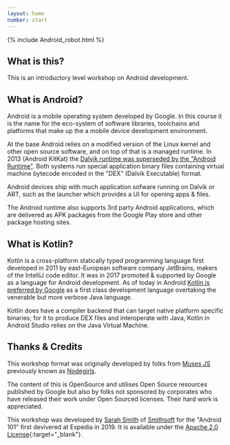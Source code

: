 ```yaml
---
layout: home
number: start
---
```


{% include Android_robot.html %}

## What is this?

This is an introductory level workshop on Android development.  

## What is Android?

Android is a mobile operating system developed by Google.  In this course it is the name for the eco-system of software libraries, toolchains and platforms that make up the a mobile device development environment.  

At the base Android relies on a modified version of the Linux kernel and other open source software, and on top of that is a managed runtime.  In 2013 (Android KitKat) the [Dalvik runtime was superseded by the "Android Runtime"](https://source.android.com/devices/tech/dalvik).  Both systems run special application binary files containing virtual machine bytecode encoded in the "DEX" (Dalvik Executable) format.  

Android devices ship with much application sofware running on Dalvik or ART, such as the 
launcher which provides a UI for opening apps & files.

The Android runtime also supports 3rd party Android applications, which are delivered as APK packages from the Google Play store and other package hosting sites.

## What is Kotlin?

Kotlin is a cross-platform statically typed programming language first developed in 2011 by
east-European software company JetBrains, makers of the IntelliJ code editor.  It was in
2017 promoted & supported by Google as a language for Android development.  As of today in
Android [Kotlin is preferred by Google](https://developer.android.com/kotlin) as a first 
class development language overtaking the venerable but more verbose Java language.  

Kotlin does have a compiler backend that can target native platform specific binaries; for
it to produce DEX files and interoperate with Java, Kotlin in Android Studio relies on the 
Java Virtual Machine.  

## Thanks & Credits

This workshop format was originally developed by folks from [Muses JS](musescodejs.org) previously known as [Nodegirls](http://nodegirls.com.au/).

The content of this is OpenSource and utilises Open Source resources published by Google but also by folks not sponsored by corporates who have released their work under Open Sourced licenses.  Their hard work is appreciated.

This workshop was developed by [Sarah Smith](http://github.com/sarah-j-smith) of [Smithsoft](https://github.com/Smithsoft/) for the "Android 101" first devivered at Expedia in 2019.  It
is available under the [Apache 2.0 License](https://github.com/Smithsoft/Android101/blob/master/LICENSE){:target="_blank"}.